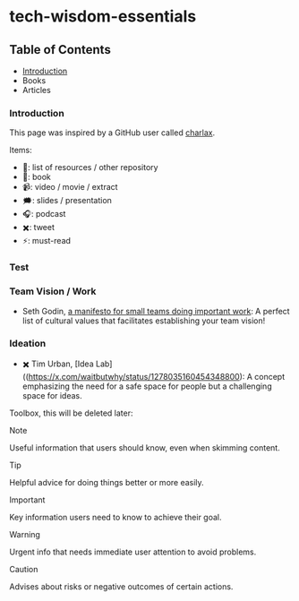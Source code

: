 # tech-wisdom-essentials

## Table of Contents
+ [Introduction](https://github.com/Ardawen/tech-wisdom-essentials/blob/main/README.md#introduction)
+ Books
+ Articles

### Introduction
This page was inspired by a GitHub user called [charlax](https://github.com/charlax/engineering-management).

Items:
+ 📄: list of resources / other repository
+ 📗: book
+ 📹: video / movie / extract
+ 🗯️: slides / presentation
+ 🎧: podcast
+ ✖️: tweet
+ ⚡: must-read

### Test
### Team Vision / Work
+ Seth Godin, [a manifesto for small teams doing important work](https://seths.blog/2016/02/a-manifesto-for-small-teams-doing-important-work/): A perfect list of cultural values that facilitates establishing your team vision!

### Ideation
+ ✖️ Tim Urban, [Idea Lab]((https://x.com/waitbutwhy/status/1278035160454348800): A concept emphasizing the need for a safe space for people but a challenging space for ideas.



Toolbox, this will be deleted later:
> [!NOTE]
> Useful information that users should know, even when skimming content.

> [!TIP]
> Helpful advice for doing things better or more easily.

> [!IMPORTANT]
> Key information users need to know to achieve their goal.

> [!WARNING]
> Urgent info that needs immediate user attention to avoid problems.

> [!CAUTION]
> Advises about risks or negative outcomes of certain actions.
